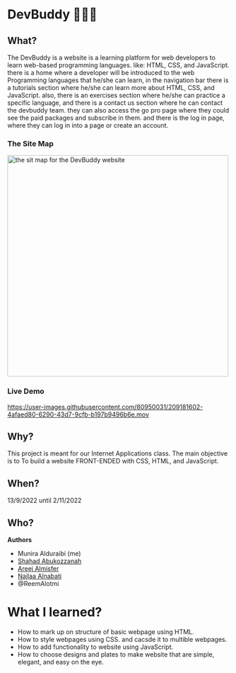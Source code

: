 # DevBuddy 👩🏽‍💻

## What?
The DevBuddy is a website is a learning platform for web developers to learn web-based programming languages. like: HTML, CSS, and JavaScript. there is a home where a developer will be introduced to the web Programming languages that he/she can learn, in the navigation bar there is a tutorials section where he/she can learn more about HTML, CSS, and JavaScript. also, there is an exercises section where he/she can practice a specific language, and there is a contact us section where he can contact the devbuddy team. they can also access the go pro page where they could see the paid packages and subscribe in them. and there is the log in page, where they can log in into a page or create an account. 

### The Site Map
<img width="500" hight="500" alt="the sit map for the DevBuddy website" src="https://user-images.githubusercontent.com/80950031/209173070-f74e7809-ff73-48e9-b216-081e69ef95d2.png">

### Live Demo
https://user-images.githubusercontent.com/80950031/209181602-4afaed80-6290-43d7-9cfb-b197b9496b6e.mov


## Why?
This project is meant for our Internet Applications class. The main objective is to To build a website FRONT-ENDED with CSS, HTML, and JavaScript.

## When? 
13/9/2022 until 2/11/2022

## Who?
**Authors**
* Munira Alduraibi (me)
* [Shahad Abukozzanah](https://www.linkedin.com/in/shahad-mohammed-2817b0217)
* [Areej Almisfer]()
* [Najlaa Alnabati]()
* @ReemAlotmi

# What I learned?
* How to mark up on structure of basic webpage using HTML.
* How to style webpages using CSS. and cacsde it to multible webpages.
* How to add functionality to website using JavaScript.
* How to choose designs and plates to make website that are simple, elegant, and easy on the eye.
